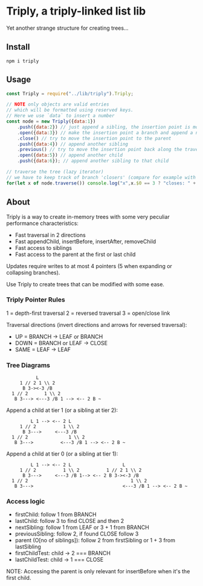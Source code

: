 # Triply, a triply-linked list lib

Yet another strange structure for creating trees...

## Install

`npm i triply`

## Usage

```javascript
const Triply = require("../lib/triply").Triply;

// NOTE only objects are valid entries
// which will be formatted using reserved keys.
// Here we use `data` to insert a number
const node = new Triply({data:1})
    .push({data:2}) // just append a sibling, the insertion point is moved to the new node
    .open({data:3}) // make the insertion point a branch and append a new child
    .close() // try to move the insertion point to the parent
    .push({data:4}) // append another sibling
    .previous() // try to move the insertion point back along the traversal path (the branch containing `data:2`)
    .open({data:5}) // append another child
    .push({data:6}); // append another sibling to that child

// traverse the tree (lazy iterator)
// we have to keep track of branch 'closers' (compare for example with XML closing tags)
for(let x of node.traverse()) console.log("x",x.$0 == 3 ? "closes: " + x.$3.data : x.data);
```

## About

Triply is a way to create in-memory trees with some very peculiar performance characteristics:

* Fast traversal in 2 directions
* Fast appendChild, insertBefore, insertAfter, removeChild
* Fast access to siblings
* Fast access to the parent at the first or last child

Updates require writes to at most 4 pointers (5 when expanding or collapsing branches).

Use Triply to create trees that can be modified with some ease.

### Triply Pointer Rules

1 = depth-first traversal
2 = reversed traversal
3 = open/close link

Traversal directions (invert directions and arrows for reversed traversal):
* UP = BRANCH -> LEAF or BRANCH
* DOWN = BRANCH or LEAF -> CLOSE
* SAME = LEAF -> LEAF


### Tree Diagrams

```
           L
     1 // 2 1 \\ 2
      B 3-><-3 /B
  1 // 2      1 \\ 2
   B 3---> <---3 /B 1 --> <-- 2 B ~
```

Append a child at tier 1 (or a sibling at tier 2):

```
         L 1 --> <-- 2 L
     1 // 2          1 \\ 2
      B 3--->     <---3 /B
  1 // 2               1 \\ 2
   B 3--->          <---3 /B 1 --> <-- 2 B ~
```

Append a child at tier 0 (or a sibling at tier 1):

```
         L 1 --> <-- 2 L                   L
     1 // 2          1 \\ 2          1 // 2 1 \\ 2
      B 3--->     <---3 /B 1--> <-- 2 B 3-><-3 /B
  1 // 2                                      1 \\ 2
   B 3--->                                 <---3 /B 1 --> <-- 2 B ~
```

### Access logic

* firstChild: follow 1 from BRANCH
* lastChild: follow 3 to find CLOSE and then 2
* nextSibling: follow 1 from LEAF or 3 + 1 from BRANCH
* previousSibling: follow 2, if found CLOSE follow 3
* parent (O[no of siblings]): follow 2 from firstSibling or 1 + 3 from lastSibling
* firstChildTest: child -> 2 === BRANCH
* lastChildTest: child -> 1 === CLOSE

NOTE: Accessing the parent is only relevant for insertBefore when it's the first child.
